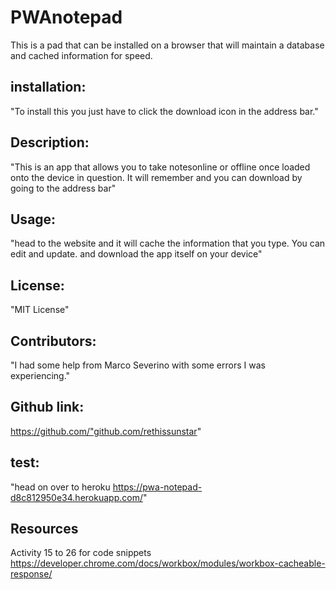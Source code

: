 # PWAnotepad
This is a pad that can be installed on a browser that will maintain a database and cached information for speed.

 ## installation: 
"To install this you just have to click the download icon in the address bar."

 ## Description: 
"This is an app that allows you to take notesonline or offline once loaded onto the device in question.  It will remember and you can download by going to the address bar"

 ## Usage: 
"head to the website and it will cache the information that you type.  You can  edit and update. and download the app itself on your device"

 ## License: 
"MIT License"

 ## Contributors: 
"I had some help from Marco Severino with some errors I was experiencing."

 ## Github link: 
https://github.com/"github.com/rethissunstar"

 ## test: 
"head on over to heroku https://pwa-notepad-d8c812950e34.herokuapp.com/"

## Resources
Activity 15 to 26 for code snippets
https://developer.chrome.com/docs/workbox/modules/workbox-cacheable-response/
